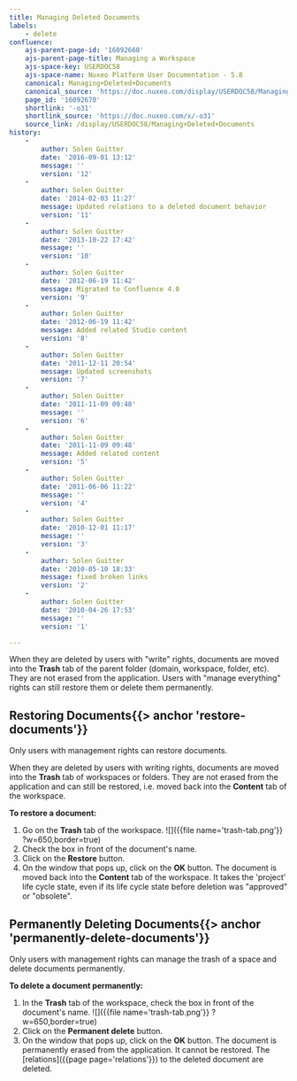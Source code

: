 ```yaml
---
title: Managing Deleted Documents
labels:
    - delete
confluence:
    ajs-parent-page-id: '16092668'
    ajs-parent-page-title: Managing a Workspace
    ajs-space-key: USERDOC58
    ajs-space-name: Nuxeo Platform User Documentation - 5.8
    canonical: Managing+Deleted+Documents
    canonical_source: 'https://doc.nuxeo.com/display/USERDOC58/Managing+Deleted+Documents'
    page_id: '16092670'
    shortlink: '-o31'
    shortlink_source: 'https://doc.nuxeo.com/x/-o31'
    source_link: /display/USERDOC58/Managing+Deleted+Documents
history:
    - 
        author: Solen Guitter
        date: '2016-09-01 13:12'
        message: ''
        version: '12'
    - 
        author: Solen Guitter
        date: '2014-02-03 11:27'
        message: Updated relations to a deleted document behavior
        version: '11'
    - 
        author: Solen Guitter
        date: '2013-10-22 17:42'
        message: ''
        version: '10'
    - 
        author: Solen Guitter
        date: '2012-06-19 11:42'
        message: Migrated to Confluence 4.0
        version: '9'
    - 
        author: Solen Guitter
        date: '2012-06-19 11:42'
        message: Added related Studio content
        version: '8'
    - 
        author: Solen Guitter
        date: '2011-12-11 20:54'
        message: Updated screenshots
        version: '7'
    - 
        author: Solen Guitter
        date: '2011-11-09 09:48'
        message: ''
        version: '6'
    - 
        author: Solen Guitter
        date: '2011-11-09 09:48'
        message: Added related content
        version: '5'
    - 
        author: Solen Guitter
        date: '2011-06-06 11:22'
        message: ''
        version: '4'
    - 
        author: Solen Guitter
        date: '2010-12-01 11:17'
        message: ''
        version: '3'
    - 
        author: Solen Guitter
        date: '2010-05-10 18:33'
        message: fixed broken links
        version: '2'
    - 
        author: Solen Guitter
        date: '2010-04-26 17:53'
        message: ''
        version: '1'

---
```

When they are deleted by users with "write" rights, documents are moved into the **Trash** tab of the parent folder (domain, workspace, folder, etc). They are not erased from the application. Users with "manage everything" rights can still restore them or delete them permanently.

## Restoring Documents{{> anchor 'restore-documents'}}

Only users with management rights can restore documents.

When they are deleted by users with writing rights, documents are moved into the **Trash** tab of workspaces or folders. They are not erased from the application and can still be restored, i.e. moved back into the **Content** tab of the workspace.

**To restore a document:**

1.  Go on the **Trash** tab of the workspace.
    ![]({{file name='trash-tab.png'}} ?w=650,border=true)
2.  Check the box in front of the document's name.
3.  Click on the **Restore** button.
4.  On the window that pops up, click on the **OK** button.
    The document is moved back into the **Content** tab of the workspace.
    It takes the 'project' life cycle state, even if its life cycle state before deletion was "approved" or "obsolete".

## Permanently Deleting Documents{{> anchor 'permanently-delete-documents'}}

Only users with management rights can manage the trash of a space and delete documents permanently.

**To delete a document permanently:**

1.  In the **Trash** tab of the workspace, check the box in front of the document's name.
    ![]({{file name='trash-tab.png'}} ?w=650,border=true)
2.  Click on the **Permanent delete** button.
3.  On the window that pops up, click on the **OK** button.
    The document is permanently erased from the application. It cannot be restored.
    The [relations]({{page page='relations'}}) to the deleted document are deleted.

&nbsp;